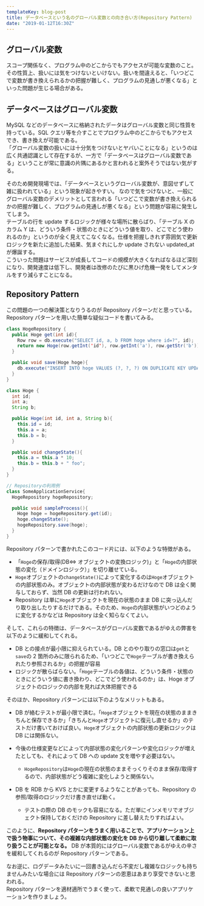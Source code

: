 ```yaml
---
templateKey: blog-post
title: データベースという名のグローバル変数との向き合い方(Repository Pattern)
date: "2019-01-12T16:30Z"
---
```


## グローバル変数

スコープ関係なく、プログラム中のどこからでもアクセスが可能な変数のこと。
その性質上、扱いには気をつけないといけない。扱いを間違えると、「いつどこで変数が書き換えられるかの把握が難しく、プログラムの見通しが悪くなる」といった問題が生じる場合がある。

## データベースはグローバル変数

MySQL などのデータベースに格納されたデータはグローバル変数と同じ性質を持っている。SQL クエリ等を介すことでプログラム中のどこからでもアクセスでき、書き換えが可能である。  
「グローバル変数の扱いには十分気をつけないとヤバいことになる」というのは広く共通認識として存在するが、一方で「データベースはグローバル変数である」ということが常に意識の片隅にあるかと言われると案外そうではない気がする。

そのため開発現場では、「データベースというグローバル変数が、意図せずして雑に扱われている」という現象が起きやすい。
なので気をつけないと、一般にグローバル変数のデメリットとして言われる「いつどこで変数が書き換えられるかの把握が難しく、プログラムの見通しが悪くなる」という問題が容易に発生してしまう。  
テーブルの行を update するロジックが様々な場所に散らばり、「テーブル X のカラム Y は、どういう条件・状態のときにどういう値を取り、どこでどう使われるのか」というのが全く見えてこなくなる。仕様を把握しきれず雰囲気で更新ロジックを新たに追加した結果、気まぐれにしか update されない updated_at が爆誕する。  
こういった問題はサービスが成長してコードの規模が大きくなればなるほど深刻になり、開発速度は低下し、開発者は改修のたびに黒ひげ危機一発をしてメンタルをすり減らすことになる。

## Repository Pattern

この問題の一つの解決策となりうるのが Repository パターンだと思っている。
Repository パターンを用いた簡単な疑似コードを書いてみる。

```java
class HogeRepository {
  public Hoge get(int id){
    Row row = db.execute("SELECT id, a, b FROM hoge where id=?", id);
    return new Hoge(row.getInt('id'), row.getInt('a'), row.getStr('b'));
  }

  public void save(Hoge hoge){
    db.execute("INSERT INTO hoge VALUES (?, ?, ?) ON DUPLICATE KEY UPDATE ...", hoge.id, hoge.a, hoge.b);
  }
}

class Hoge {
  int id;
  int a;
  String b;

  public Hoge(int id, int a, String b){
    this.id = id;
    this.a = a;
    this.b = b;
  }

  public void changeState(){
    this.a = this.a * 10;
    this.b = this.b + " foo";
  }
}

// Repositoryの利用例
class SomeApplicationService{
  HogeRepository hogeRepository;

  public void sampleProcess(){
    Hoge hoge = hogeRepository.get(id);
    hoge.changeState();
    hogeRepository.save(hoge);
  }
}
```

Repository パターンで書かれたこのコード片には、以下のような特徴がある。

- 「`Hoge`の保存/取得(DB⇔ オブジェクトの変換ロジック)」と「`Hoge`の内部状態の変化（ドメインロジック）」を切り離せている。
- `Hoge`オブジェクトの`changeState()`によって変化するのは`Hoge`オブジェクトの内部状態のみ。オブジェクトの内部状態が変わるだけなので DB は全く関与しておらず、当然 DB の更新は行われない。
- Repository は単に`Hoge`オブジェクトを現在の状態のまま DB に突っ込んだり取り出したりするだけである。そのため、`Hoge`の内部状態がいつどのように変化するかなどは Repository は全く知らなくてよい。

そして、これらの特徴は、データベースがグローバル変数であるがゆえの弊害を以下のように緩和してくれる。

- DB との接点が最小限に抑えられている。DB とのやり取りの窓口は`get`と`save`の 2 箇所のみに限られるため、「いつどこで`Hoge`テーブルが書き換えられたり参照されるか」の把握が容易
- ロジックが散らばらない。「`Hoge`テーブルの各値は、どういう条件・状態のときにどういう値に書き換わり、どこでどう使われるのか」は、Hoge オブジェクトのロジックの内部を見れば大体把握できる

そのほか、Repository パターンには以下のようなメリットもある。

- DB が絡むテストが最小限で済む。「`Hoge`オブジェクトを現在の状態のままきちんと保存できるか」「きちんと`Hoge`オブジェクトに復元し直せるか」のテストだけ書いておけば良い。`Hoge`オブジェクトの内部状態の更新ロジックは DB には関係ない。
- 今後の仕様変更などによって内部状態の変化パターンや変化ロジックが増えたとしても、それによって DB への update 文を増やす必要はない。
  - `HogeRepository`は`Hoge`の現在の状態のままそっくりそのまま保存/取得するので、内部状態がどう複雑に変化しようと関係ない。
- DB を RDB から KVS とかに変更するようなことがあっても、Repository の参照/取得のロジックだけ書き直せば動く。

  - テストの際の DB のモックも容易になる。ただ単にインメモリでオブジェクト保持しておくだけの Repository に差し替えたりすればよい。

このように、**Repository パターンをうまく用いることで、アプリケーション上で扱う物事について、その複雑な内部状態の変化を DB から切り離して柔軟に取り扱うことが可能となる。**
DB が本質的にはグローバル変数であるがゆえの辛さを緩和してくれるのが Repository パターンである。

なお逆に、ログデータみたいに一回書き込んだら不変だし複雑なロジックも持ちませんみたいな場合には Repository パターンの恩恵はあまり享受できないと思われる。  
Repository パターンを適材適所でうまく使って、柔軟で見通しの良いアプリケーションを作りましょう。
